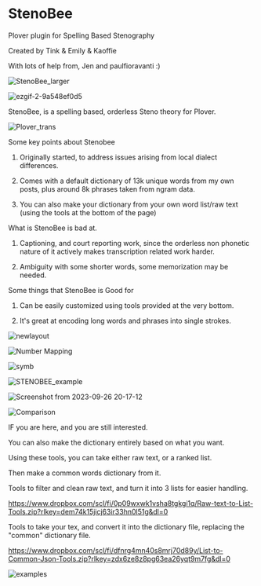 # StenoBee
>

>
Plover plugin for Spelling Based Stenography
>
Created by Tink & Emily & Kaoffie
>
With lots of help from, Jen and paulfioravanti :)
>

>
![StenoBee_larger](https://github.com/Tink-Bell/StenoBee/assets/143440063/d2bb970e-0163-400d-a901-0e479134b88e)
>

>
![ezgif-2-9a548ef0d5](https://github.com/Tink-Bell/StenoBee/assets/143440063/1bc790b8-b83d-4e1a-a4f7-52ff6f215e7b)
>

>

>
StenoBee, is a spelling based, orderless Steno theory for Plover.
>

>
![Plover_trans](https://github.com/Tink-Bell/StenoBee/assets/143440063/a63cce07-d8e1-4d6b-bf80-89ff05a1cd79)
>

>
Some key points about Stenobee
>
1) Originally started, to address issues arising from local dialect differences.
>
2) Comes with a default dictionary of 13k unique words from my own posts, plus around 8k phrases taken from ngram data.
>
3) You can also make your dictionary from your own word list/raw text (using the tools at the bottom of the page)
>

>
What is StenoBee is bad at.
>
1) Captioning, and court reporting work, since the orderless non phonetic nature of it actively makes transcription related work harder.
>
2) Ambiguity with some shorter words, some memorization may be needed.
>

>
Some things that StenoBee is Good for
>
1) Can be easily customized using tools provided at the very bottom.
>
2) It's great at encoding long words and phrases into single strokes.
>

>

>
![newlayout](https://github.com/Tink-Bell/StenoBee/assets/143440063/64458a5f-b230-46f6-a254-20d46189f56a)
>

>
![Number Mapping](https://github.com/Tink-Bell/StenoBee/assets/143440063/5d05e90d-5b49-402d-a0f1-a75bd1e15633)
>

>
![symb](https://github.com/Tink-Bell/StenoBee/assets/143440063/0d6782ad-ca47-4e3f-9bf3-9ffa05324232)
>

>
![STENOBEE_example](https://github.com/Tink-Bell/StenoBee/assets/143440063/d35d6ba6-cf48-4928-ad1b-6ac3a1719c6b)
>

>
![Screenshot from 2023-09-26 20-17-12](https://github.com/Tink-Bell/StenoBee/assets/143440063/c6d5c685-e5ca-4707-8218-0b65ffb7bcd2)
>

>
![Comparison](https://github.com/Tink-Bell/StenoBee/assets/143440063/ad3bdf0f-a322-47df-b9cf-7e5ad4d334ea)
>

>
IF you are here, and you are still interested.
>
You can also make the dictionary entirely based on what you want.
>
Using these tools, you can take either raw text, or a ranked list.
>
Then make a common words dictionary from it.
>

>
Tools to filter and clean raw text, and turn it into 3 lists for easier handling.
>
https://www.dropbox.com/scl/fi/0p09wxwk1vsha8tgkgi1q/Raw-text-to-List-Tools.zip?rlkey=dem74k15jicj63ir33hn0l51g&dl=0
>

>
Tools to take your tex, and convert it into the dictionary file, replacing the "common" dictionary file.
>
https://www.dropbox.com/scl/fi/dfnrg4mn40s8mrj70d89y/List-to-Common-Json-Tools.zip?rlkey=zdx6ze8z8pg63ea26yqt9m7fg&dl=0
>

>
![examples](https://github.com/Tink-Bell/StenoBee/assets/143440063/a28a3695-86d0-4463-a5e6-3cf9dd6050b4)
>

